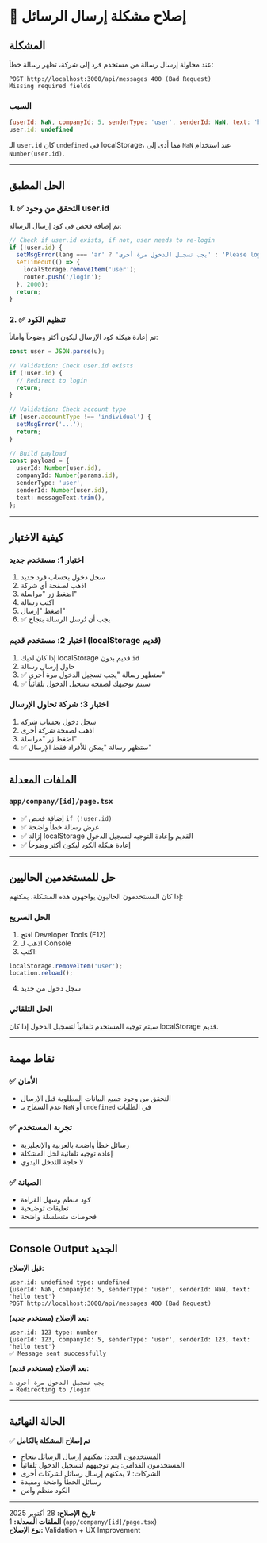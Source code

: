# 🐛 إصلاح مشكلة إرسال الرسائل

## المشكلة
عند محاولة إرسال رسالة من مستخدم فرد إلى شركة، تظهر رسالة خطأ:
```
POST http://localhost:3000/api/messages 400 (Bad Request)
Missing required fields
```

### السبب
```javascript
{userId: NaN, companyId: 5, senderType: 'user', senderId: NaN, text: 'hello test'}
user.id: undefined
```

الـ `user.id` كان `undefined` في localStorage، مما أدى إلى `NaN` عند استخدام `Number(user.id)`.

---

## الحل المطبق

### 1. ✅ التحقق من وجود user.id
تم إضافة فحص في كود إرسال الرسالة:

```typescript
// Check if user.id exists, if not, user needs to re-login
if (!user.id) {
  setMsgError(lang === 'ar' ? 'يجب تسجيل الدخول مرة أخرى' : 'Please login again');
  setTimeout(() => {
    localStorage.removeItem('user');
    router.push('/login');
  }, 2000);
  return;
}
```

### 2. ✅ تنظيم الكود
تم إعادة هيكلة كود الإرسال ليكون أكثر وضوحاً وأماناً:

```typescript
const user = JSON.parse(u);

// Validation: Check user.id exists
if (!user.id) {
  // Redirect to login
  return;
}

// Validation: Check account type
if (user.accountType !== 'individual') { 
  setMsgError('...');
  return; 
}

// Build payload
const payload = {
  userId: Number(user.id),
  companyId: Number(params.id),
  senderType: 'user',
  senderId: Number(user.id),
  text: messageText.trim(),
};
```

---

## كيفية الاختبار

### اختبار 1: مستخدم جديد
1. سجل دخول بحساب فرد جديد
2. اذهب لصفحة أي شركة
3. اضغط زر "مراسلة"
4. اكتب رسالة
5. اضغط "إرسال"
6. ✅ يجب أن تُرسل الرسالة بنجاح

### اختبار 2: مستخدم قديم (localStorage قديم)
1. إذا كان لديك localStorage قديم بدون `id`
2. حاول إرسال رسالة
3. ✅ ستظهر رسالة "يجب تسجيل الدخول مرة أخرى"
4. ✅ سيتم توجيهك لصفحة تسجيل الدخول تلقائياً

### اختبار 3: شركة تحاول الإرسال
1. سجل دخول بحساب شركة
2. اذهب لصفحة شركة أخرى
3. اضغط زر "مراسلة"
4. ✅ ستظهر رسالة "يمكن للأفراد فقط الإرسال"

---

## الملفات المعدلة

### `app/company/[id]/page.tsx`
- ✅ إضافة فحص `if (!user.id)`
- ✅ عرض رسالة خطأ واضحة
- ✅ إزالة localStorage القديم وإعادة التوجيه لتسجيل الدخول
- ✅ إعادة هيكلة الكود ليكون أكثر وضوحاً

---

## حل للمستخدمين الحاليين

إذا كان المستخدمون الحاليون يواجهون هذه المشكلة، يمكنهم:

### الحل السريع
1. افتح Developer Tools (F12)
2. اذهب لـ Console
3. اكتب:
```javascript
localStorage.removeItem('user');
location.reload();
```
4. سجل دخول من جديد

### الحل التلقائي
سيتم توجيه المستخدم تلقائياً لتسجيل الدخول إذا كان localStorage قديم.

---

## نقاط مهمة

### ✅ الأمان
- التحقق من وجود جميع البيانات المطلوبة قبل الإرسال
- عدم السماح بـ `NaN` أو `undefined` في الطلبات

### ✅ تجربة المستخدم
- رسائل خطأ واضحة بالعربية والإنجليزية
- إعادة توجيه تلقائية لحل المشكلة
- لا حاجة للتدخل اليدوي

### ✅ الصيانة
- كود منظم وسهل القراءة
- تعليقات توضيحية
- فحوصات متسلسلة واضحة

---

## Console Output الجديد

**قبل الإصلاح:**
```
user.id: undefined type: undefined
{userId: NaN, companyId: 5, senderType: 'user', senderId: NaN, text: 'hello test'}
POST http://localhost:3000/api/messages 400 (Bad Request)
```

**بعد الإصلاح (مستخدم جديد):**
```
user.id: 123 type: number
{userId: 123, companyId: 5, senderType: 'user', senderId: 123, text: 'hello test'}
✅ Message sent successfully
```

**بعد الإصلاح (مستخدم قديم):**
```
⚠️ يجب تسجيل الدخول مرة أخرى
→ Redirecting to /login
```

---

## الحالة النهائية

✅ **تم إصلاح المشكلة بالكامل**
- المستخدمون الجدد: يمكنهم إرسال الرسائل بنجاح
- المستخدمون القدامى: يتم توجيههم لتسجيل الدخول تلقائياً
- الشركات: لا يمكنهم إرسال رسائل لشركات أخرى
- رسائل الخطأ واضحة ومفيدة
- الكود منظم وآمن

---

**تاريخ الإصلاح:** 28 أكتوبر 2025  
**الملفات المعدلة:** 1 (`app/company/[id]/page.tsx`)  
**نوع الإصلاح:** Validation + UX Improvement
